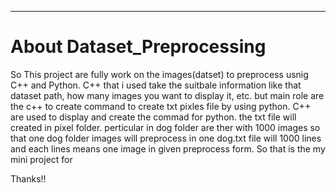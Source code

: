 ****************************************
About Dataset_Preprocessing
============
So This project are fully work on the images(datset) to preprocess usnig C++ and Python.
C++ that i used take the suitbale information like that dataset path, how many images you want to display it, etc. but main role are the c++ to create command to create txt pixles file by using python. C++ are used to display and create the commad for python. the txt file will created in pixel folder. perticular in dog folder are ther with 1000 images so that one dog folder images will preprocess in one dog.txt file will 1000 lines and each lines means one image in given preprocess form. So that is the my mini project for 

Thanks!!
